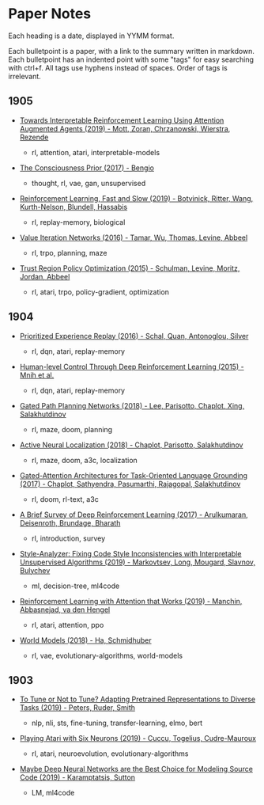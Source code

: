 # Paper Notes

Each heading is a date, displayed in YYMM format.

Each bulletpoint is a paper, with a link to the summary written in markdown. Each bulletpoint has an indented point with some "tags" for easy searching with ctrl+f. All tags use hyphens instead of spaces. Order of tags is irrelevant.

## 1905

- [Towards Interpretable Reinforcement Learning Using Attention Augmented Agents (2019) - Mott, Zoran, Chrzanowski, Wierstra, Rezende](https://github.com/bentrevett/paper-notes/blob/master/notes/towards-interpretable-rl-agents.md)
  - rl, attention, atari, interpretable-models

- [The Consciousness Prior (2017) - Bengio](https://github.com/bentrevett/paper-notes/blob/master/notes/the-consciousness-prior.md)
  - thought, rl, vae, gan, unsupervised

- [Reinforcement Learning, Fast and Slow (2019) - Botvinick, Ritter, Wang, Kurth-Nelson, Blundell, Hassabis](https://github.com/bentrevett/paper-notes/blob/master/notes/rl-fast-and-slow.md)
  - rl, replay-memory, biological

- [Value Iteration Networks (2016) - Tamar, Wu, Thomas, Levine, Abbeel](https://github.com/bentrevett/paper-notes/blob/master/notes/value-iteration-networks.md)
  - rl, trpo, planning, maze

- [Trust Region Policy Optimization (2015) - Schulman, Levine, Moritz, Jordan, Abbeel](https://github.com/bentrevett/paper-notes/blob/master/notes/trust-region-policy-optimization.md)
  - rl, atari, trpo, policy-gradient, optimization

## 1904

- [Prioritized Experience Replay (2016) - Schal, Quan, Antonoglou, Silver](https://github.com/bentrevett/paper-notes/blob/master/notes/prioritized-experience-replay.md)
  - rl, dqn, atari, replay-memory

- [Human-level Control Through Deep Reinforcement Learning (2015) - Mnih et al.](https://github.com/bentrevett/paper-notes/blob/master/notes/human-level-control-through-drl.md)
  - rl, dqn, atari, replay-memory

- [Gated Path Planning Networks (2018) - Lee, Parisotto, Chaplot, Xing, Salakhutdinov](https://github.com/bentrevett/paper-notes/blob/master/notes/gated-path-planning-networks.md)
  - rl, maze, doom, planning

- [Active Neural Localization (2018) - Chaplot, Parisotto, Salakhutdinov](https://github.com/bentrevett/paper-notes/blob/master/notes/active-neural-localization.md)
  - rl, maze, doom, a3c, localization

- [Gated-Attention Architectures for Task-Oriented Language Grounding (2017) - Chaplot, Sathyendra, Pasumarthi, Rajagopal, Salakhutdinov](https://github.com/bentrevett/paper-notes/blob/master/notes/gated-attention-architectures.md)
  - rl, doom, rl-text, a3c

- [A Brief Survey of Deep Reinforcement Learning (2017) - Arulkumaran, Deisenroth, Brundage, Bharath](https://github.com/bentrevett/paper-notes/blob/master/notes/a-brief-survey-of-drl.md)
  - rl, introduction, survey

- [Style-Analyzer: Fixing Code Style Inconsistencies with Interpretable Unsupervised Algorithms (2019) - Markovtsev, Long, Mougard, Slavnov, Bulychev](https://github.com/bentrevett/paper-notes/blob/master/notes/style-analyzer.md)
  - ml, decision-tree, ml4code

- [Reinforcement Learning with Attention that Works (2019) - Manchin, Abbasnejad, va den Hengel](https://github.com/bentrevett/paper-notes/blob/master/notes/rl-with-attention.md)
  - rl, atari, attention, ppo

- [World Models (2018) - Ha, Schmidhuber](https://github.com/bentrevett/paper-notes/blob/master/notes/world-models.md)
  - rl, vae, evolutionary-algorithms, world-models

## 1903

- [To Tune or Not to Tune? Adapting Pretrained Representations to Diverse Tasks (2019) - Peters, Ruder, Smith](https://github.com/bentrevett/paper-notes/blob/master/notes/to-tune-or-not-to-tune.md)
  - nlp, nli, sts, fine-tuning, transfer-learning, elmo, bert

- [Playing Atari with Six Neurons (2019) - Cuccu, Togelius, Cudre-Mauroux](https://github.com/bentrevett/paper-notes/blob/master/notes/playing-atari-with-six-neurons.md)
  - rl, atari, neuroevolution, evolutionary-algorithms

- [Maybe Deep Neural Networks are the Best Choice for Modeling Source Code (2019) - Karamptatsis, Sutton](https://github.com/bentrevett/paper-notes/blob/master/notes/dnns-modeling-source-code.md)
  - LM, ml4code
